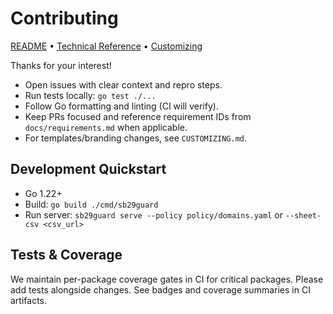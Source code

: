 # Contributing  
[README](./README.md) • [Technical Reference](./TECHNICAL.md) • [Customizing](./CUSTOMIZING.md)

Thanks for your interest!

- Open issues with clear context and repro steps.
- Run tests locally: `go test ./...`
- Follow Go formatting and linting (CI will verify).
- Keep PRs focused and reference requirement IDs from `docs/requirements.md` when applicable.
- For templates/branding changes, see `CUSTOMIZING.md`.

## Development Quickstart
- Go 1.22+
- Build: `go build ./cmd/sb29guard`
- Run server: `sb29guard serve --policy policy/domains.yaml` or `--sheet-csv <csv_url>`

## Tests & Coverage
We maintain per-package coverage gates in CI for critical packages. Please add tests alongside changes.
See badges and coverage summaries in CI artifacts.
